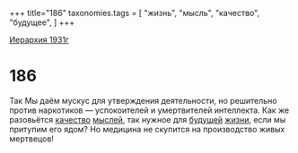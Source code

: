 +++
title="186"
taxonomies.tags = [
"жизнь",
"мысль",
"качество",
"будущее",
]
+++

[Иерархия 1931г](/agni/19312)

# 186

Так Мы даём мускус для утверждения деятельности, но решительно против наркотиков — успокоителей и умертвителей интеллекта. Как же разовьётся [качество](/tags/качество) [мыслей](/tags/мысль), так нужное для [будущей](/tags/будущее) [жизни](/tags/жизнь), если мы притупим его ядом? Но медицина не скупится на производство живых мертвецов!   

